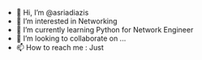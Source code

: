 - 👋 Hi, I’m @asriadiazis
- 👀 I’m interested in Networking
- 🌱 I’m currently learning Python for Network Engineer
- 💞️ I’m looking to collaborate on ...
- 📫 How to reach me : Just 

<!---
asriadiazis/asriadiazis is a ✨ special ✨ repository because its `README.md` (this file) appears on your GitHub profile.
You can click the Preview link to take a look at your changes.
--->
